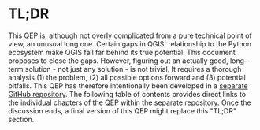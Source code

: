 # TL;DR

This QEP is, although not overly complicated from a pure technical point of view, an unusual long one. Certain gaps in QGIS' relationship to the Python ecosystem make QGIS fall far behind its true potential. This document proposes to close the gaps. However, figuring out an actually good, long-term solution - not just any solution - is not trivial. It requires a thorough analysis (1) the problem, (2) all possible options forward and (3) potential pitfalls. This QEP has therefore intentionally been developed in a [separate GitHub repository](https://github.com/qgist/pluginmanager-qep). The following table of contents provides direct links to the individual chapters of the QEP within the separate repository. Once the discussion ends, a final version of this QEP might replace this "TL;DR" section.
